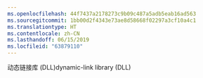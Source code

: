 ```yaml
---
ms.openlocfilehash: 44f7437a2178273c9b09c487a5adb5eab16ad563
ms.sourcegitcommit: 1bb00d2f4343e73ae8d58668f02297a3cf10a4c1
ms.translationtype: HT
ms.contentlocale: zh-CN
ms.lasthandoff: 06/15/2019
ms.locfileid: "63879110"
---
```

<span data-ttu-id="f5a27-101">动态链接库 (DLL)</span><span class="sxs-lookup"><span data-stu-id="f5a27-101">dynamic-link library (DLL)</span></span>
